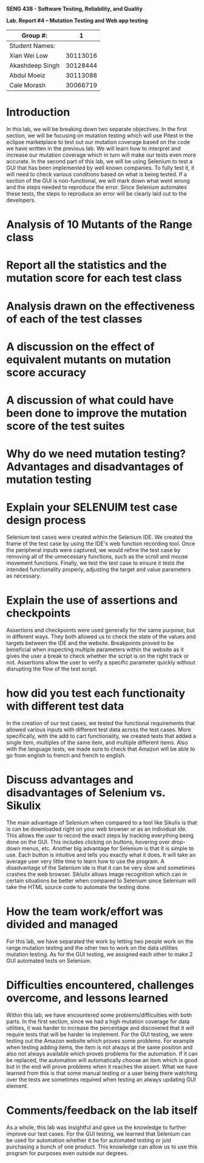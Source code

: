 **SENG 438 - Software Testing, Reliability, and Quality**

**Lab. Report \#4 – Mutation Testing and Web app testing**

| Group \#:      |  1   |
| -------------- | --- |
| Student Names: |     |
|        Xian Wei Low        |  30113016   |
|       Akashdeep Singh         |  30128444   |
|        Abdul Moeiz        |  30113088   |
|Cale Morash              |30066719|

# Introduction
In this lab, we will be breaking down two separate objectives. In the first section, we will be focusing on mutation testing which will use Pitest in the eclipse marketplace to test out our mutation coverage based on the code we have written in the previous lab. We will learn how to interpret and increase our mutation coverage which in turn will make our tests even more accurate. In the second part of this lab, we will be using Selenium to test a GUI that has been implemented by well known companies. To fully test it, it will need to check various conditions based on what is being tested. If a section of the GUI is non-functional, we will mark down what went wrong and the steps needed to reproduce the error. Since Selenium automates these tests, the steps to reproduce an error will be clearly laid out to the developers.

# Analysis of 10 Mutants of the Range class 

# Report all the statistics and the mutation score for each test class



# Analysis drawn on the effectiveness of each of the test classes

# A discussion on the effect of equivalent mutants on mutation score accuracy

# A discussion of what could have been done to improve the mutation score of the test suites

# Why do we need mutation testing? Advantages and disadvantages of mutation testing

# Explain your SELENUIM test case design process
Selenium test cases were created within the Selenium IDE. We created the frame of the test case by using the IDE's web function recording tool. Once the peripheral inputs were captured, we would refine the test case by removing all of the unnecessary functions, such as the scroll and mouse movement functions. Finally, we test the test case to ensure it tests the intended functionality properly, adjusting the target and value parameters as necessary. 
# Explain the use of assertions and checkpoints
Assertions and checkpoints were used generally for the same purpose, but in different ways. They both allowed us to check the state of the values and targets between the IDE and the website. Breakpoints proved to be beneficial when inspecting multiple parameters within the website as it gives the user a break to check whether the script is on the right track or not. Assertions allow the user to verify a specific parameter quickly without disrupting the flow of the test script. 
# how did you test each functionaity with different test data
In the creation of our test cases, we tested the functional requirements that allowed various inputs with different test data across the test cases. More specifically, with the add to cart functionality, we created tests that added a single item, multiples of the same item, and multiple different items. Also with the language tests, we made sure to check that Amazon will be able to go from english to french and french to english. 
# Discuss advantages and disadvantages of Selenium vs. Sikulix
The main advantage of Selenium when compared to a tool like Sikulix is that is can be downloaded right on your web browser or as an individual ide. This allows the user to record the exact steps by tracking everything being done on the GUI. This includes clicking on buttons, hovering over drop-down menus, etc. Another big advantage for Selenium is that it is simple to use. Each button is intuitive and tells you exactly what it does. It will take an average user very little time to learn how to use the program. A disadvantage of the Selenium ide is that it can be very slow and sometimes crashes the web browser. Siklulix allows image recognition which can in certain situations be better when compared to Selenium since Selenium will take the HTML source code to automate the testing done. 
# How the team work/effort was divided and managed
For this lab, we have separated the work by letting two people work on the range mutation testing and the other two to work on the data utilities mutation testing. As for the GUI testing, we assigned each other to make 2 GUI automated tests on Selenium. 

# Difficulties encountered, challenges overcome, and lessons learned
Within this lab, we have encountered some problems/difficulties with both parts. In the first section, since we had a high mutation coverage for data utilities, it was harder to increase the percentage and discovered that it will require tests that will be harder to implement. For the GUI testing, we were testing out the Amazon website which proves some problems. For example when testing adding items, the item is not always at the same position and also not always available which proves problems for the automation. If it can be replaced, the automation will automatically choose an item which is good but in the end will prove problems when it reaches the assert. What we have learned from this is that some manual testing or a user being there watching over the tests are sometimes required when testing an always updating GUI element. 
# Comments/feedback on the lab itself
As a whole, this lab was insightful and gave us the knowledge to further improve our test cases. For the GUI testing, we learned that Selenium can be used for automation whether it be for automated testing or just purchasing a bunch of one product. This knowledge can allow us to use this program for purposes even outside our degrees.
